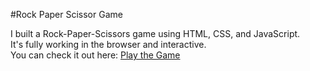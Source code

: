 #Rock Paper Scissor Game

I built a Rock-Paper-Scissors game using HTML, CSS, and JavaScript.  
It's fully working in the browser and interactive.  
You can check it out here: [Play the Game](https://mabhishek-dev.github.io/Rock-Paper-Scissor-Game/)
